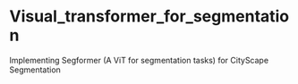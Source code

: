 # Visual_transformer_for_segmentation
Implementing Segformer (A ViT for segmentation tasks) for CityScape Segmentation
